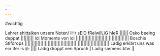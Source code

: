 ```yaml
---
~
---
```

#wichtig

Lehrer shittalken unsere Noten/ iHr sEiD fReIwIlLiG hIeR
|||||| 
Osko beeing deppat
|||||||||
Idi Momente von idi
|||||||||||||||||||||||||||||||||||||
Boschis Stifdrops
|||||||||||||||||||||||||||||||||||||||||||||||||||||||||||
Ladig erklärt uns was ein 3er is 🤓:
||||
Ladig droppt nen Spruch
|
Ladig siemens btw
||